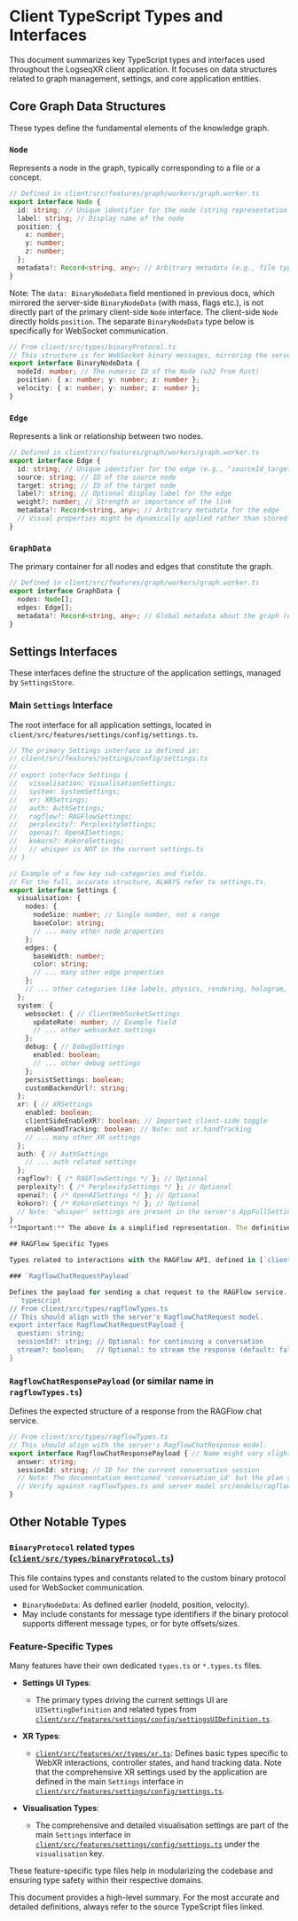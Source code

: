 # Client TypeScript Types and Interfaces

This document summarizes key TypeScript types and interfaces used throughout the LogseqXR client application. It focuses on data structures related to graph management, settings, and core application entities.

## Core Graph Data Structures

These types define the fundamental elements of the knowledge graph.

### `Node`

Represents a node in the graph, typically corresponding to a file or a concept.

```typescript
// Defined in client/src/features/graph/workers/graph.worker.ts
export interface Node {
  id: string; // Unique identifier for the node (string representation of a u32 from Rust)
  label: string; // Display name of the node
  position: {
    x: number;
    y: number;
    z: number;
  };
  metadata?: Record<string, any>; // Arbitrary metadata (e.g., file type, size, custom tags)
}
```
Note: The `data: BinaryNodeData` field mentioned in previous docs, which mirrored the server-side `BinaryNodeData` (with mass, flags etc.), is not directly part of the primary client-side `Node` interface. The client-side `Node` directly holds `position`. The separate `BinaryNodeData` type below is specifically for WebSocket communication.

```typescript
// From client/src/types/binaryProtocol.ts
// This structure is for WebSocket binary messages, mirroring the server's WireNodeDataItem.
export interface BinaryNodeData {
  nodeId: number; // The numeric ID of the Node (u32 from Rust)
  position: { x: number; y: number; z: number };
  velocity: { x: number; y: number; z: number };
}
```

### `Edge`

Represents a link or relationship between two nodes.

```typescript
// Defined in client/src/features/graph/workers/graph.worker.ts
export interface Edge {
  id: string; // Unique identifier for the edge (e.g., "sourceId_targetId")
  source: string; // ID of the source node
  target: string; // ID of the target node
  label?: string; // Optional display label for the edge
  weight?: number; // Strength or importance of the link
  metadata?: Record<string, any>; // Arbitrary metadata for the edge
  // Visual properties might be dynamically applied rather than stored directly on the edge object.
}
```

### `GraphData`

The primary container for all nodes and edges that constitute the graph.

```typescript
// Defined in client/src/features/graph/workers/graph.worker.ts
export interface GraphData {
  nodes: Node[];
  edges: Edge[];
  metadata?: Record<string, any>; // Global metadata about the graph (e.g., graph title, version)
}
```

## Settings Interfaces

These interfaces define the structure of the application settings, managed by `SettingsStore`.

### Main `Settings` Interface

The root interface for all application settings, located in `client/src/features/settings/config/settings.ts`.

```typescript
// The primary Settings interface is defined in:
// client/src/features/settings/config/settings.ts
//
// export interface Settings {
//   visualisation: VisualisationSettings;
//   system: SystemSettings;
//   xr: XRSettings;
//   auth: AuthSettings;
//   ragflow?: RAGFlowSettings;
//   perplexity?: PerplexitySettings;
//   openai?: OpenAISettings;
//   kokoro?: KokoroSettings;
//   // whisper is NOT in the current settings.ts
// }

// Example of a few key sub-categories and fields.
// For the full, accurate structure, ALWAYS refer to settings.ts.
export interface Settings {
  visualisation: {
    nodes: {
      nodeSize: number; // Single number, not a range
      baseColor: string;
      // ... many other node properties
    };
    edges: {
      baseWidth: number;
      color: string;
      // ... many other edge properties
    };
    // ... other categories like labels, physics, rendering, hologram, camera (optional)
  };
  system: {
    websocket: { // ClientWebSocketSettings
      updateRate: number; // Example field
      // ... other websocket settings
    };
    debug: { // DebugSettings
      enabled: boolean;
      // ... other debug settings
    };
    persistSettings: boolean;
    customBackendUrl?: string;
  };
  xr: { // XRSettings
    enabled: boolean;
    clientSideEnableXR?: boolean; // Important client-side toggle
    enableHandTracking: boolean; // Note: not xr.handTracking
    // ... many other XR settings
  };
  auth: { // AuthSettings
    // ... auth related settings
  };
  ragflow?: { /* RAGFlowSettings */ }; // Optional
  perplexity?: { /* PerplexitySettings */ }; // Optional
  openai?: { /* OpenAISettings */ }; // Optional
  kokoro?: { /* KokoroSettings */ }; // Optional
  // Note: 'whisper' settings are present in the server's AppFullSettings but not directly exposed in this client-side Settings interface.
}
**Important:** The above is a simplified representation. The definitive source for the `Settings` interface and all its nested types is [`client/src/features/settings/config/settings.ts`](../../client/src/features/settings/config/settings.ts). Please refer to this file for the complete and accurate structure.

## RAGFlow Specific Types

Types related to interactions with the RAGFlow API, defined in [`client/src/types/ragflowTypes.ts`](../../client/src/types/ragflowTypes.ts).

### `RagflowChatRequestPayload`

Defines the payload for sending a chat request to the RAGFlow service.
```typescript
// From client/src/types/ragflowTypes.ts
// This should align with the server's RagflowChatRequest model.
export interface RagflowChatRequestPayload {
  question: string;
  sessionId?: string; // Optional: for continuing a conversation
  stream?: boolean;   // Optional: to stream the response (default: false)
}
```

### `RagflowChatResponsePayload` (or similar name in `ragflowTypes.ts`)

Defines the expected structure of a response from the RAGFlow chat service.
```typescript
// From client/src/types/ragflowTypes.ts
// This should align with the server's RagflowChatResponse model.
export interface RagflowChatResponsePayload { // Name might vary slightly in the file
  answer: string;
  sessionId: string; // ID for the current conversation session
  // Note: The documentation mentioned 'conversation_id' but the plan specifies 'sessionId'.
  // Verify against ragflowTypes.ts and server model src/models/ragflow_chat.rs.
}
```

## Other Notable Types

### `BinaryProtocol` related types ([`client/src/types/binaryProtocol.ts`](../../client/src/types/binaryProtocol.ts))

This file contains types and constants related to the custom binary protocol used for WebSocket communication.
-   `BinaryNodeData`: As defined earlier (nodeId, position, velocity).
-   May include constants for message type identifiers if the binary protocol supports different message types, or for byte offsets/sizes.

### Feature-Specific Types

Many features have their own dedicated `types.ts` or `*.types.ts` files.

-   **Settings UI Types**:
    -   The primary types driving the current settings UI are `UISettingDefinition` and related types from [`client/src/features/settings/config/settingsUIDefinition.ts`](../../client/src/features/settings/config/settingsUIDefinition.ts).

-   **XR Types**:
    -   [`client/src/features/xr/types/xr.ts`](../../client/src/features/xr/types/xr.ts): Defines basic types specific to WebXR interactions, controller states, and hand tracking data. Note that the comprehensive XR settings used by the application are defined in the main `Settings` interface in [`client/src/features/settings/config/settings.ts`](../../client/src/features/settings/config/settings.ts).

-   **Visualisation Types**:
    -   The comprehensive and detailed visualisation settings are part of the main `Settings` interface in [`client/src/features/settings/config/settings.ts`](../../client/src/features/settings/config/settings.ts) under the `visualisation` key.

These feature-specific type files help in modularizing the codebase and ensuring type safety within their respective domains.

This document provides a high-level summary. For the most accurate and detailed definitions, always refer to the source TypeScript files linked.